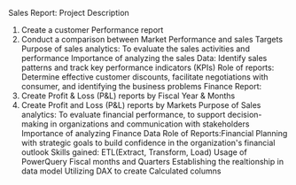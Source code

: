 Sales Report:
Project Description
1. Create a customer Performance report
2. Conduct a comparison between Market Performance and sales Targets
 Purpose of sales analytics: To evaluate the sales activities and performance
 Importance of analyzing the sales Data: Identify sales patterns and track key performance indicators (KPIs)
Role of reports: Determine effective customer discounts, facilitate negotiations with consumer, and identifying the business problems
Finance Report:
1. Create Profit & Loss (P&L) reports by Fiscal Year & Months
2. Create Profit and Loss (P&L) reports by Markets
Purpose of Sales analytics: To evaluate financial performance, to support decision- making in organizations and communication with stakeholders
Importance of analyzing Finance Data
Role of Reports:Financial Planning with strategic goals to build confidence in the organization's financial outlook
Skills gained:
ETL(Extract, Transform, Load)
Usage of PowerQuery
Fiscal months and Quarters
Establishing the realtionship in data model
Utilizing DAX to create Calculated columns 
